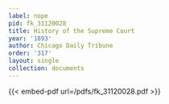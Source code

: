 ```yaml
---
label: nope
pid: fk_31120028
title: History of the Supreme Court
year: '1893'
author: Chicago Daily Tribune
order: '317'
layout: single
collection: documents
---
```



{{< embed-pdf url=/pdfs/fk_31120028.pdf >}}